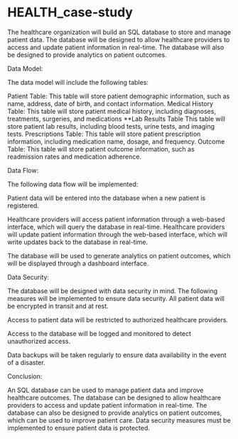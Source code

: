 # HEALTH_case-study
The healthcare organization will build an SQL database to store and manage patient data. The database will be designed to allow healthcare providers to access and update patient information in real-time. The database will also be designed to provide analytics on patient outcomes.

Data Model:

The data model will include the following tables:

Patient Table: This table will store patient demographic information, such as name, address, date of birth, and contact information. Medical History Table: This table will store patient medical history, including diagnoses, treatments, surgeries, and medications **Lab Results Table This table will store patient lab results, including blood tests, urine tests, and imaging tests. Prescriptions Table: This table will store patient prescription information, including medication name, dosage, and frequency. Outcome Table: This table will store patient outcome information, such as readmission rates and medication adherence.

Data Flow:

The following data flow will be implemented:

Patient data will be entered into the database when a new patient is registered.

Healthcare providers will access patient information through a web-based interface, which will query the database in real-time. Healthcare providers will update patient information through the web-based interface, which will write updates back to the database in real-time.

The database will be used to generate analytics on patient outcomes, which will be displayed through a dashboard interface.

Data Security:

The database will be designed with data security in mind. The following measures will be implemented to ensure data security. All patient data will be encrypted in transit and at rest.

Access to patient data will be restricted to authorized healthcare providers.

Access to the database will be logged and monitored to detect unauthorized access.

Data backups will be taken regularly to ensure data availability in the event of a disaster.

Conclusion:

An SQL database can be used to manage patient data and improve healthcare outcomes. The database can be designed to allow healthcare providers to access and update patient information in real-time. The database can also be designed to provide analytics on patient outcomes, which can be used to improve patient care. Data security measures must be implemented to ensure patient data is protected.

